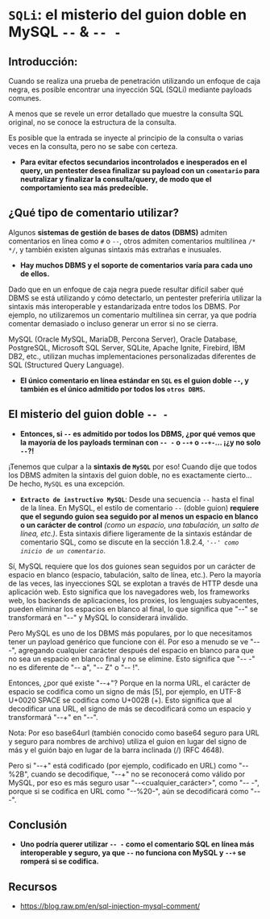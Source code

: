 # `SQLi`: el misterio del guion doble en MySQL `--` & `-- -`

## Introducción:

Cuando se realiza una prueba de penetración utilizando un enfoque de caja negra, es posible encontrar una inyección SQL (SQLi) mediante payloads comunes. 

A menos que se revele un error detallado que muestre la consulta SQL original, no se conoce la estructura de la consulta. 

Es posible que la entrada se inyecte al principio de la consulta o varias veces en la consulta, pero no se sabe con certeza. 

- **Para evitar efectos secundarios incontrolados e inesperados en el query, un pentester desea finalizar su payload con un `comentario` para neutralizar y finalizar la consulta/query, de modo que el comportamiento sea más predecible.**

## ¿Qué tipo de comentario utilizar?

Algunos **sistemas de gestión de bases de datos (DBMS)** admiten comentarios en línea como `#` o `--`, otros admiten comentarios multilínea `/* */`, y también existen algunas sintaxis más extrañas e inusuales. 

- **Hay muchos DBMS y el soporte de comentarios varía para cada uno de ellos.**

Dado que en un enfoque de caja negra puede resultar difícil saber qué DBMS se está utilizando y cómo detectarlo, un pentester preferiría utilizar la sintaxis más interoperable y estandarizada entre todos los DBMS. Por ejemplo, no utilizaremos un comentario multilínea sin cerrar, ya que podría comentar demasiado o incluso generar un error si no se cierra.

MySQL (Oracle MySQL, MariaDB, Percona Server), Oracle Database, PostgreSQL, Microsoft SQL Server, SQLite, Apache Ignite, Firebird, IBM DB2, etc., utilizan muchas implementaciones personalizadas diferentes de SQL (Structured Query Language).

- **El único comentario en línea estándar en `SQL` es el guion doble `--`, y también es el único admitido por todos los `otros DBMS`.**

## El misterio del guion doble `-- -`

- **Entonces, si `--` es admitido por todos los DBMS, ¿por qué vemos que la mayoría de los payloads terminan con `-- -` o `--+` o `--+-`... ¡¿y no solo `--`?!**

¡Tenemos que culpar a la **sintaxis de `MySQL`** por eso! Cuando dije que todos los DBMS admiten la sintaxis del guion doble, no es exactamente cierto... De hecho, `MySQL` es una excepción. 

- **`Extracto de instructivo MySQL`**: Desde una secuencia `--` hasta el final de la línea. En MySQL, el estilo de comentario `--` (doble guion) **requiere que el segundo guion sea seguido por al menos un espacio en blanco o un carácter de control** _(como un espacio, una tabulación, un salto de línea, etc.)_. Esta sintaxis difiere ligeramente de la sintaxis estándar de comentario SQL, como se discute en la sección 1.8.2.4, _`'--' como inicio de un comentario`_.

Sí, MySQL requiere que los dos guiones sean seguidos por un carácter de espacio en blanco (espacio, tabulación, salto de línea, etc.). Pero la mayoría de las veces, las inyecciones SQL se explotan a través de HTTP desde una aplicación web. Esto significa que los navegadores web, los frameworks web, los backends de aplicaciones, los proxies, los lenguajes subyacentes, pueden eliminar los espacios en blanco al final, lo que significa que "--<espacio en blanco>" se transformará en "--" y MySQL lo considerará inválido.

Pero MySQL es uno de los DBMS más populares, por lo que necesitamos tener un payload genérico que funcione con él. Por eso a menudo se ve "-- -", agregando cualquier carácter después del espacio en blanco para que no sea un espacio en blanco final y no se elimine. Esto significa que "-- -" no es diferente de "-- a", "-- Z" o "-- !".

Entonces, ¿por qué existe "--+"? Porque en la norma URL, el carácter de espacio se codifica como un signo de más [5], por ejemplo, en UTF-8 U+0020 SPACE se codifica como U+002B (+). Esto significa que al decodificar una URL, el signo de más se decodificará como un espacio y transformará "--+" en "--<espacio>".

Nota: Por eso base64url (también conocido como base64 seguro para URL y seguro para nombres de archivo) utiliza el guion en lugar del signo de más y el guión bajo en lugar de la barra inclinada (/) (RFC 4648).

Pero si "--+" está codificado (por ejemplo, codificado en URL) como "--%2B", cuando se decodifique, "--+" no se reconocerá como válido por MySQL, por eso es más seguro usar "--<espacio><cualquier_carácter>", como "-- -", porque si se codifica en URL como "--%20-", aún se decodificará como "---".

## Conclusión

- **Uno podría querer utilizar `-- -` como el comentario SQL en línea más interoperable y seguro, ya que `--` no funciona con MySQL y `--+` se romperá si se codifica.**

## Recursos

- https://blog.raw.pm/en/sql-injection-mysql-comment/
